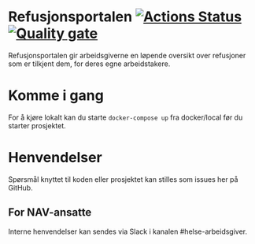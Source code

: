 Refusjonsportalen 
[![Actions Status](https://github.com/navikt/helse-spion/workflows/Bygg%20og%20deploy/badge.svg)](https://github.com/navikt/helse-spion/actions)
[![Quality gate](https://sonarcloud.io/api/project_badges/quality_gate?project=navikt_helse-spion)](https://sonarcloud.io/dashboard?id=navikt_helse-spion)
================

Refusjonsportalen gir arbeidsgiverne en løpende oversikt over refusjoner som er tilkjent dem, for deres egne arbeidstakere.

# Komme i gang

For å kjøre lokalt kan du starte  `docker-compose up` fra docker/local før du starter prosjektet. 

# Henvendelser

Spørsmål knyttet til koden eller prosjektet kan stilles som issues her på GitHub.

## For NAV-ansatte

Interne henvendelser kan sendes via Slack i kanalen #helse-arbeidsgiver.

